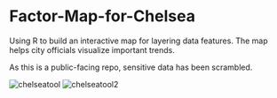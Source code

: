 # Factor-Map-for-Chelsea
Using R to build an interactive map for layering data features. The map helps city officials visualize important trends.

As this is a public-facing repo, sensitive data has been scrambled.

![chelseatool](https://cloud.githubusercontent.com/assets/4867904/13031041/c6d844f4-d28b-11e5-8fc3-7f24506b21dc.png)
![chelseatool2](https://cloud.githubusercontent.com/assets/4867904/13031042/c9c1d9d2-d28b-11e5-88e2-292f31b39fab.png)
